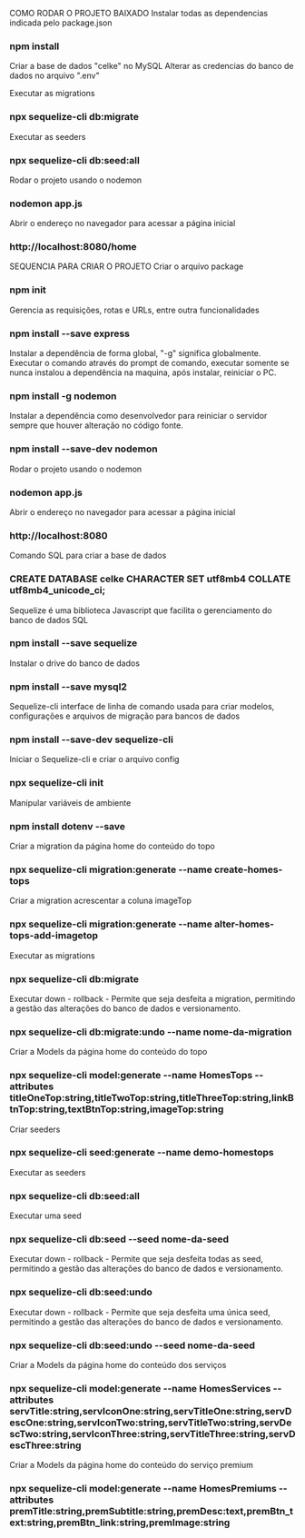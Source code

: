 COMO RODAR O PROJETO BAIXADO
Instalar todas as dependencias indicada pelo package.json
### npm install

Criar a base de dados "celke" no MySQL
Alterar as credencias do banco de dados no arquivo ".env"

Executar as migrations
### npx sequelize-cli db:migrate

Executar as seeders
### npx sequelize-cli db:seed:all

Rodar o projeto usando o nodemon
### nodemon app.js

Abrir o endereço no navegador para acessar a página inicial
### http://localhost:8080/home



SEQUENCIA PARA CRIAR O PROJETO
Criar o arquivo package
### npm init

Gerencia as requisições, rotas e URLs, entre outra funcionalidades
### npm install --save express

Instalar a dependência de forma global, "-g" significa globalmente. Executar o comando através do prompt de comando, executar somente se nunca instalou a dependência na maquina, após instalar, reiniciar o PC.
### npm install -g nodemon

Instalar a dependência como desenvolvedor para reiniciar o servidor sempre que houver alteração no código fonte.
### npm install --save-dev nodemon

Rodar o projeto usando o nodemon
### nodemon app.js

Abrir o endereço no navegador para acessar a página inicial
### http://localhost:8080

Comando SQL para criar a base de dados
### CREATE DATABASE celke CHARACTER SET utf8mb4 COLLATE utf8mb4_unicode_ci; 

Sequelize é uma biblioteca Javascript que facilita o gerenciamento do banco de dados SQL
### npm install --save sequelize

Instalar o drive do banco de dados
### npm install --save mysql2

Sequelize-cli interface de linha de comando usada para criar modelos, configurações e arquivos de migração para bancos de dados
### npm install --save-dev sequelize-cli

Iniciar o Sequelize-cli e criar o arquivo config
### npx sequelize-cli init

Manipular variáveis de ambiente
### npm install dotenv --save

Criar a migration da página home do conteúdo do topo 
### npx sequelize-cli migration:generate --name create-homes-tops

Criar a migration acrescentar a coluna imageTop
### npx sequelize-cli migration:generate --name alter-homes-tops-add-imagetop

Executar as migrations
### npx sequelize-cli db:migrate

Executar down - rollback - Permite que seja desfeita a migration, permitindo a gestão das alterações do banco de dados e versionamento.
### npx sequelize-cli db:migrate:undo --name nome-da-migration

Criar a Models da página home do conteúdo do topo 
### npx sequelize-cli model:generate --name HomesTops --attributes titleOneTop:string,titleTwoTop:string,titleThreeTop:string,linkBtnTop:string,textBtnTop:string,imageTop:string

Criar seeders
### npx sequelize-cli seed:generate --name demo-homestops

Executar as seeders
### npx sequelize-cli db:seed:all

Executar uma seed
### npx sequelize-cli db:seed --seed nome-da-seed

Executar down - rollback - Permite que seja desfeita todas as seed, permitindo a gestão das alterações do banco de dados e versionamento.
### npx sequelize-cli db:seed:undo

Executar down - rollback - Permite que seja desfeita uma única seed, permitindo a gestão das alterações do banco de dados e versionamento.
### npx sequelize-cli db:seed:undo --seed nome-da-seed

Criar a Models da página home do conteúdo dos serviços 
### npx sequelize-cli model:generate --name HomesServices --attributes servTitle:string,servIconOne:string,servTitleOne:string,servDescOne:string,servIconTwo:string,servTitleTwo:string,servDescTwo:string,servIconThree:string,servTitleThree:string,servDescThree:string

Criar a Models da página home do conteúdo do serviço premium 
### npx sequelize-cli model:generate --name HomesPremiums --attributes premTitle:string,premSubtitle:string,premDesc:text,premBtn_text:string,premBtn_link:string,premImage:string